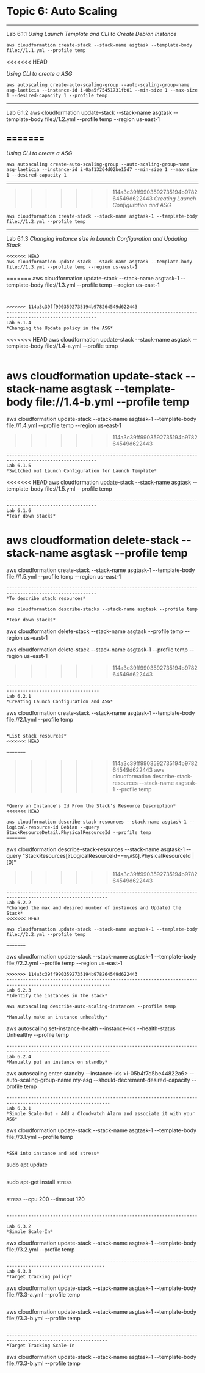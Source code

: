 # Topic 6: Auto Scaling
----------------------------------------------------------------------------------------------------
Lab 6.1.1
*Using Launch Template and CLI to Create Debian Instance*
```
aws cloudformation create-stack --stack-name asgtask --template-body file://1.1.yml --profile temp
```
<<<<<<< HEAD

*Using CLI to create a ASG*
```
aws autoscaling create-auto-scaling-group --auto-scaling-group-name asg-laeticia --instance-id i-0ba5f75451731fb01 --min-size 1 --max-size 1 --desired-capacity 1 --profile temp
```
-----------------------------------------------------------------------------------------------------
Lab 6.1.2
aws cloudformation update-stack --stack-name asgtask --template-body file://1.2.yml --profile temp --region us-east-1     

=======
----------------------------------------------------------------------------------------------------
*Using CLI to create a ASG*
```
aws autoscaling create-auto-scaling-group --auto-scaling-group-name asg-laeticia --instance-id i-0af13264d02be15d7 --min-size 1 --max-size 1 --desired-capacity 1
```
-----------------------------------------------------------------------------------------------------
>>>>>>> 114a3c39ff9903592735194b978264549d622443
*Creating Launch Configuration and ASG*
```
aws cloudformation create-stack --stack-name asgtask-1 --template-body file://1.2.yml --profile temp
```
------------------------------------------------------------------------------------------------------
Lab 6.1.3
*Changing instance size in Launch Configuration and Updating Stack*
```
<<<<<<< HEAD
aws cloudformation update-stack --stack-name asgtask --template-body file://1.3.yml --profile temp --region us-east-1
```
=======
aws cloudformation update-stack --stack-name asgtask-1 --template-body file://1.3.yml --profile temp --region us-east-1
```


>>>>>>> 114a3c39ff9903592735194b978264549d622443
-------------------------------------------------------------------------------------------------------
Lab 6.1.4
*Changing the Update policy in the ASG*
```
<<<<<<< HEAD
aws cloudformation update-stack --stack-name asgtask --template-body file://1.4-a.yml --profile temp
```
```
aws cloudformation update-stack --stack-name asgtask --template-body file://1.4-b.yml --profile temp
=======
aws cloudformation update-stack --stack-name asgtask-1 --template-body file://1.4.yml --profile temp --region us-east-1
>>>>>>> 114a3c39ff9903592735194b978264549d622443
```
-------------------------------------------------------------------------------------------------------
Lab 6.1.5
*Switched out Launch Configuration for Launch Template*
```
<<<<<<< HEAD
aws cloudformation update-stack --stack-name asgtask --template-body file://1.5.yml --profile temp
```
-------------------------------------------------------------------------------------------------------
Lab 6.1.6
*Tear down stacks*
```
aws cloudformation delete-stack --stack-name asgtask --profile temp 
=======
aws cloudformation create-stack --stack-name asgtask-1 --template-body file://1.5.yml --profile temp --region us-east-1
```
-------------------------------------------------------------------------------------------------------
*To describe stack resources*

aws cloudformation describe-stacks --stack-name asgtask --profile temp

*Tear down stacks*
```
aws cloudformation delete-stack --stack-name asgtask --profile temp --region us-east-1

aws cloudformation delete-stack --stack-name asgtask-1 --profile temp --region us-east-1
>>>>>>> 114a3c39ff9903592735194b978264549d622443
```
--------------------------------------------------------------------------------------------------------
Lab 6.2.1
*Creating Launch Configuration and ASG*
```
aws cloudformation create-stack --stack-name asgtask-1 --template-body file://2.1.yml --profile temp
```

*List stack resources*
<<<<<<< HEAD

=======
```
>>>>>>> 114a3c39ff9903592735194b978264549d622443
aws cloudformation describe-stack-resources --stack-name asgtask-1 --profile temp
```

*Query an Instance's Id From the Stack's Resource Description*
<<<<<<< HEAD

aws cloudformation describe-stack-resources --stack-name asgtask-1 --logical-resource-id Debian --query StackResourceDetail.PhysicalResourceId --profile temp
=======
```
aws cloudformation describe-stack-resources --stack-name asgtask-1 --query "StackResources[?LogicalResourceId==`myASG`].PhysicalResourceId | [0]"
>>>>>>> 114a3c39ff9903592735194b978264549d622443

```
-----------------------------------------------------------------------------------------------------------
Lab 6.2.2
*Changed the max and desired number of instances and Updated the Stack*
<<<<<<< HEAD

aws cloudformation update-stack --stack-name asgtask-1 --template-body file://2.2.yml --profile temp

=======
```
aws cloudformation update-stack --stack-name asgtask-1 --template-body file://2.2.yml --profile temp --region us-east-1
```
>>>>>>> 114a3c39ff9903592735194b978264549d622443
------------------------------------------------------------------------------------------------------------
Lab 6.2.3
*Identify the instances in the stack*

aws autoscaling describe-auto-scaling-instances --profile temp

*Manually make an instance unhealthy*
```
aws autoscaling set-instance-health --instance-ids <i-080a2bc5a72257833> --health-status Unhealthy --profile temp
```
------------------------------------------------------------------------------------------------------------
Lab 6.2.4
*Manually put an instance on standby*

```
aws autoscaling enter-standby --instance-ids >i-05b4f7d5be44822a6> --auto-scaling-group-name my-asg --should-decrement-desired-capacity -- profile temp
```
------------------------------------------------------------------------------------------------------------
Lab 6.3.1
*Simple Scale-Out - Add a Cloudwatch Alarm and associate it with your ASG*
```
aws cloudformation update-stack --stack-name asgtask-1 --template-body file://3.1.yml --profile temp
```

*SSH into instance and add stress*
```
sudo apt update
```
```
sudo apt-get install stress
```
```
stress --cpu 200 --timeout 120
```

---------------------------------------------------------------------------------------------------------
Lab 6.3.2
*Simple Scale-In*
```
aws cloudformation update-stack --stack-name asgtask-1 --template-body file://3.2.yml --profile temp
```
----------------------------------------------------------------------------------------------------------
Lab 6.3.3
*Target tracking policy*

```
aws cloudformation update-stack --stack-name asgtask-1 --template-body file://3.3-a.yml --profile temp
```
```
aws cloudformation update-stack --stack-name asgtask-1 --template-body file://3.3-b.yml --profile temp
```

-----------------------------------------------------------------------------------------------------------
*Target Tracking Scale-In

```
aws cloudformation update-stack --stack-name asgtask-1 --template-body file://3.3-b.yml --profile temp
```